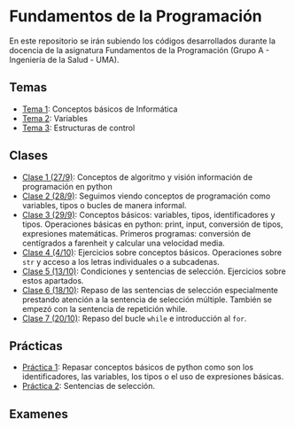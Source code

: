 # Fundamentos de la Programación

En este repositorio se irán subiendo los códigos desarrollados durante la docencia de la asignatura Fundamentos de la Programación (Grupo A - Ingeniería de la Salud - UMA).

## Temas
* [Tema 1](temas/tema1/indice.md): Conceptos básicos de Informática
* [Tema 2](temas/tema2/indice.md): Variables
* [Tema 3](temas/tema3/indice.md): Estructuras de control

## Clases
* [Clase 1 (27/9)](temas/tema1/clase1.md): Conceptos de algoritmo y visión información de programación en python
* [Clase 2 (28/9)](temas/tema1/clase2.md): Seguimos viendo conceptos de programación como variables, tipos o bucles de manera informal.
* [Clase 3 (29/9)](temas/tema2/clase03.md): Conceptos básicos: variables, tipos, identificadores y tipos. Operaciones básicas en python: print, input, conversión de tipos, expresiones matemáticas. Primeros programas: conversión de centígrados a farenheit y calcular una velocidad media.
* [Clase 4 (4/10)](temas/tema2/clase04.md): Ejercicios sobre conceptos básicos. Operaciones sobre `str` y acceso a los letras individuales o a subcadenas.
* [Clase 5 (13/10)](temas/tema3/clase05.md): Condiciones y sentencias de selección. Ejercicios sobre estos apartados.
* [Clase 6 (18/10)](temas/tema3/clase06.md): Repaso de las sentencias de selección especialmente prestando atención a la sentencia de selección múltiple. También se empezó con la sentencia de repetición while.
* [Clase 7 (20/10)](temas/tema3/clase07.md): Repaso del bucle `while` e introducción al `for`.


## Prácticas
* [Práctica 1](prácticas/práctica1/enunciado.md): Repasar conceptos básicos de python como son los identificadores, las variables, los tipos o el uso de expresiones básicas.
* [Práctica 2](prácticas/práctica2/enunciado.md): Sentencias de selección.

## Examenes
